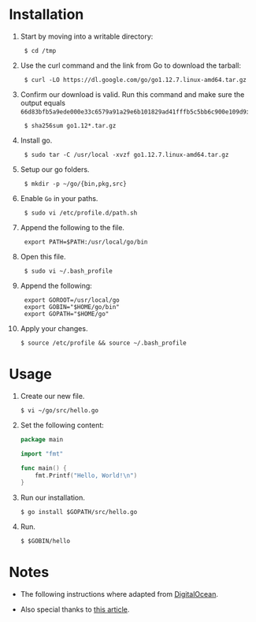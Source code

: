 # Installation

1. Start by moving into a writable directory:

        $ cd /tmp

2. Use the curl command and the link from Go to download the tarball:

        $ curl -LO https://dl.google.com/go/go1.12.7.linux-amd64.tar.gz

3. Confirm our download is valid. Run this command and make sure the output equals ``66d83bfb5a9ede000e33c6579a91a29e6b101829ad41fffb5c5bb6c900e109d9``:

        $ sha256sum go1.12*.tar.gz

4. Install go.

        $ sudo tar -C /usr/local -xvzf go1.12.7.linux-amd64.tar.gz

5. Setup our go folders.

        $ mkdir -p ~/go/{bin,pkg,src}

6. Enable `Go` in your paths.

        $ sudo vi /etc/profile.d/path.sh

7. Append the following to the file.

        export PATH=$PATH:/usr/local/go/bin

8. Open this file.

        $ sudo vi ~/.bash_profile

9. Append the following:

        export GOROOT=/usr/local/go
        export GOBIN="$HOME/go/bin"
        export GOPATH="$HOME/go"

10. Apply your changes.

        $ source /etc/profile && source ~/.bash_profile

# Usage

1. Create our new file.

    ```
    $ vi ~/go/src/hello.go
    ```

2. Set the following content:

    ```go
    package main

    import "fmt"

    func main() {
        fmt.Printf("Hello, World!\n")
    }
    ```


3. Run our installation.

    ```
    $ go install $GOPATH/src/hello.go
    ```

4. Run.

    ```
    $ $GOBIN/hello
    ```

# Notes

* The following instructions where adapted from  [DigitalOcean](https://www.digitalocean.com/community/tutorials/how-to-install-go-1-7-on-centos-7).

* Also special thanks to [this article](https://linuxize.com/post/how-to-install-go-on-centos-7/).
